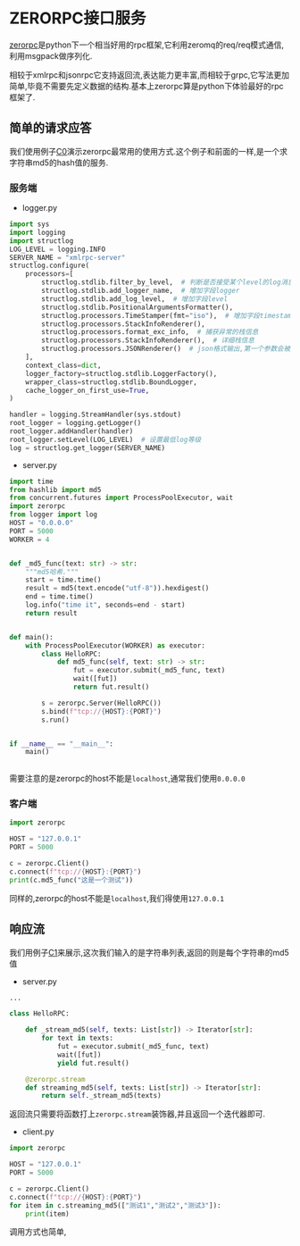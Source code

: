 
# ZERORPC接口服务

[zerorpc](https://github.com/0rpc/zerorpc-python)是python下一个相当好用的rpc框架,它利用zeromq的req/req模式通信,利用msgpack做序列化.

相较于xmlrpc和jsonrpc它支持返回流,表达能力更丰富,而相较于grpc,它写法更加简单,毕竟不需要先定义数据的结构.基本上zerorpc算是python下体验最好的rpc框架了.

## 简单的请求应答

我们使用例子[C0](https://github.com/TutorialForPython/python-io/tree/master/%E6%8E%A5%E5%8F%A3%E6%9C%8D%E5%8A%A1/RPC%E6%9C%8D%E5%8A%A1/code/ZERORPC%E6%8E%A5%E5%8F%A3%E6%9C%8D%E5%8A%A1/C0)演示zerorpc最常用的使用方式.这个例子和前面的一样,是一个求字符串md5的hash值的服务.

### 服务端


+ logger.py

```python
import sys
import logging
import structlog
LOG_LEVEL = logging.INFO
SERVER_NAME = "xmlrpc-server"
structlog.configure(
    processors=[
        structlog.stdlib.filter_by_level,  # 判断是否接受某个level的log消息
        structlog.stdlib.add_logger_name,  # 增加字段logger
        structlog.stdlib.add_log_level,  # 增加字段level
        structlog.stdlib.PositionalArgumentsFormatter(),
        structlog.processors.TimeStamper(fmt="iso"),  # 增加字段timestamp且使用iso格式输出
        structlog.processors.StackInfoRenderer(),
        structlog.processors.format_exc_info,  # 捕获异常的栈信息
        structlog.processors.StackInfoRenderer(),  # 详细栈信息
        structlog.processors.JSONRenderer()  # json格式输出,第一个参数会被放入event字段
    ],
    context_class=dict,
    logger_factory=structlog.stdlib.LoggerFactory(),
    wrapper_class=structlog.stdlib.BoundLogger,
    cache_logger_on_first_use=True,
)

handler = logging.StreamHandler(sys.stdout)
root_logger = logging.getLogger()
root_logger.addHandler(handler)
root_logger.setLevel(LOG_LEVEL)  # 设置最低log等级
log = structlog.get_logger(SERVER_NAME)
```

+ server.py

```python
import time
from hashlib import md5
from concurrent.futures import ProcessPoolExecutor, wait
import zerorpc
from logger import log
HOST = "0.0.0.0"
PORT = 5000
WORKER = 4


def _md5_func(text: str) -> str:
    """md5哈希."""
    start = time.time()
    result = md5(text.encode("utf-8")).hexdigest()
    end = time.time()
    log.info("time it", seconds=end - start)
    return result


def main():
    with ProcessPoolExecutor(WORKER) as executor:
        class HelloRPC:
            def md5_func(self, text: str) -> str:
                fut = executor.submit(_md5_func, text)
                wait([fut])
                return fut.result()

        s = zerorpc.Server(HelloRPC())
        s.bind(f"tcp://{HOST}:{PORT}")
        s.run()


if __name__ == "__main__":
    main()
    
```


需要注意的是zerorpc的host不能是`localhost`,通常我们使用`0.0.0.0`

### 客户端


```python
import zerorpc

HOST = "127.0.0.1"
PORT = 5000

c = zerorpc.Client()
c.connect(f"tcp://{HOST}:{PORT}")
print(c.md5_func("这是一个测试"))
```

同样的,zerorpc的host不能是`localhost`,我们得使用`127.0.0.1`

## 响应流

我们用例子[C1](https://github.com/TutorialForPython/python-io/tree/master/%E6%8E%A5%E5%8F%A3%E6%9C%8D%E5%8A%A1/RPC%E6%9C%8D%E5%8A%A1/code/ZERORPC%E6%8E%A5%E5%8F%A3%E6%9C%8D%E5%8A%A1/C1)来展示,这次我们输入的是字符串列表,返回的则是每个字符串的md5值


+ server.py


```python
...

class HelloRPC:

    def _stream_md5(self, texts: List[str]) -> Iterator[str]:
        for text in texts:
            fut = executor.submit(_md5_func, text)
            wait([fut])
            yield fut.result()

    @zerorpc.stream
    def streaming_md5(self, texts: List[str]) -> Iterator[str]:
        return self._stream_md5(texts)
```

返回流只需要将函数打上`zerorpc.stream`装饰器,并且返回一个迭代器即可.

+ client.py

```python
import zerorpc

HOST = "127.0.0.1"
PORT = 5000

c = zerorpc.Client()
c.connect(f"tcp://{HOST}:{PORT}")
for item in c.streaming_md5(["测试1","测试2","测试3"]):
    print(item)
```

调用方式也简单,
